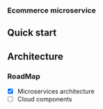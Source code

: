 ### Ecommerce microservice
## Quick start 
## Architecture
### RoadMap
- [x]  Microservices architecture
- [ ]  Cloud components